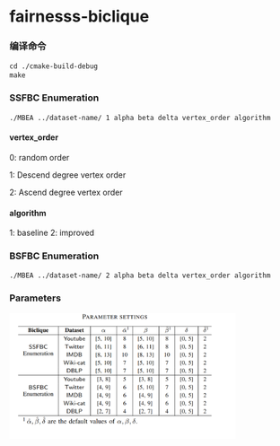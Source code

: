 # fairnesss-biclique

### 编译命令

```
cd ./cmake-build-debug
make
```

### SSFBC Enumeration

```
./MBEA ../dataset-name/ 1 alpha beta delta vertex_order algorithm
```

#### vertex_order

0: random order

1: Descend degree vertex order 

2: Ascend degree vertex order

#### algorithm

1: baseline
2: improved

### BSFBC Enumeration
```
./MBEA ../dataset-name/ 2 alpha beta delta vertex_order algorithm
```

### Parameters

<img src="Table1.png" width="80%" height="80%">
